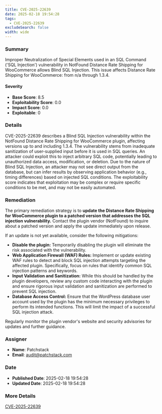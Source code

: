 ```yaml
---
title: CVE-2025-22639
date: 2025-02-18 19:54:28
tags:
  - CVE-2025-22639
excludeSearch: false
width: wide
---
```


### Summary
Improper Neutralization of Special Elements used in an SQL Command ('SQL Injection') vulnerability in NotFound Distance Rate Shipping for WooCommerce allows Blind SQL Injection. This issue affects Distance Rate Shipping for WooCommerce: from n/a through 1.3.4.

#### Severity
- **Base Score**: 8.5
- **Exploitability Score**: 0.0
- **Impact Score**: 0.0
- **Exploitable**: 0

### Details 
CVE-2025-22639 describes a Blind SQL Injection vulnerability within the NotFound Distance Rate Shipping for WooCommerce plugin, affecting versions up to and including 1.3.4.  The vulnerability stems from inadequate sanitization of user-supplied input before it is used in SQL queries.  An attacker could exploit this to inject arbitrary SQL code, potentially leading to unauthorized data access, modification, or deletion. Due to the nature of Blind SQL Injection, an attacker may not see direct output from the database, but can infer results by observing application behavior (e.g., timing differences) based on injected SQL conditions. The exploitability score indicates that exploitation may be complex or require specific conditions to be met, and may not be easily automated.

### Remediation
The primary remediation strategy is to **update the Distance Rate Shipping for WooCommerce plugin to a patched version that addresses the SQL injection vulnerability.**  Contact the plugin vendor (NotFound) to inquire about a patched version and apply the update immediately upon release.

If an update is not yet available, consider the following mitigations:

*   **Disable the plugin:** Temporarily disabling the plugin will eliminate the risk associated with the vulnerability.
*   **Web Application Firewall (WAF) Rules:** Implement or update existing WAF rules to detect and block SQL injection attempts targeting the affected plugin.  Specifically, focus on rules that identify common SQL injection patterns and keywords.
*   **Input Validation and Sanitization:**  While this should be handled by the plugin developers, review any custom code interacting with the plugin and ensure rigorous input validation and sanitization are performed to prevent SQL injection.
*   **Database Access Control:** Ensure that the WordPress database user account used by the plugin has the minimum necessary privileges to perform its intended functions. This will limit the impact of a successful SQL injection attack.

Regularly monitor the plugin vendor's website and security advisories for updates and further guidance.

### Assigner
- **Name**: Patchstack
- **Email**: audit@patchstack.com

### Date
- **Published Date**: 2025-02-18 19:54:28
- **Updated Date**: 2025-02-18 19:54:28

### More Details
[CVE-2025-22639](https://www.cvedetails.com/cve/CVE-2025-22639)